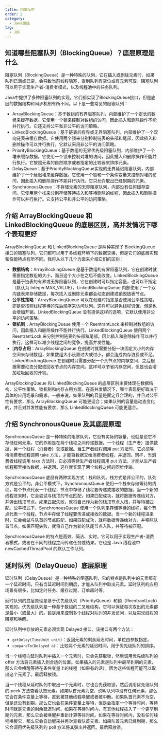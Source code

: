 ```yaml
---
title: 阻塞队列
order: 2
category:
  - Java面经
tag:
  - JUC
---
```




## 知道哪些阻塞队列（BlockingQueue）？底层原理是什么

阻塞队列（BlockingQueue）是一种特殊的队列，它在插入或删除元素时，如果队列已满或已空，会导致当前线程阻塞，直到队列有空位或有元素可取。阻塞队列可以用于实现生产者-消费者模式，以及线程池中的任务队列。

Java中提供了多种阻塞队列的实现，它们都实现了BlockingQueue接口，但是底层的数据结构和同步机制有所不同。以下是一些常见的阻塞队列：

- ArrayBlockingQueue：基于数组的有界阻塞队列，内部维护了一个定长的数组来缓存数据。它使用一个锁来控制对数组的访问，因此插入和删除操作不能并行执行。它还支持公平和非公平的访问策略。
- LinkedBlockingQueue：基于链表的有界或无界阻塞队列，内部维护了一个双向链表来缓存数据。它使用两个锁来分别控制链表的头部和尾部，因此插入和删除操作可以并行执行。它默认采用非公平的访问策略。
- PriorityBlockingQueue：基于数组的无界优先级阻塞队列，内部维护了一个堆来缓存数据。它使用一个锁来控制对堆的访问，因此插入和删除操作不能并行执行。它按照元素的自然顺序或者指定的比较器来排序元素。
- DelayQueue：基于PriorityBlockingQueue实现的无界延迟阻塞队列，内部维护了一个延迟堆来缓存数据。它使用一个锁和一个条件变量来控制对堆的访问，因此插入和删除操作不能并行执行。它只允许取出已经到期的元素。
- SynchronousQueue：不存储元素的无界阻塞队列，内部没有任何缓存空间。它使用两个栈来分别存储等待插入和等待删除的线程，因此插入和删除操作可以并行执行。它支持公平和非公平的访问策略。

## 介绍 ArrayBlockingQueue 和 LinkedBlockingQueue 的底层区别，高并发情况下哪个表现更好

ArrayBlockingQueue 和 LinkedBlockingQueue 是两种实现了 BlockingQueue 接口的阻塞队列，它们都可以用于多线程环境下的数据交换，但是它们的底层实现和性能特点有所不同。我将从以下几个方面来介绍它们的区别：

- **数据结构**：ArrayBlockingQueue 是基于数组的有界阻塞队列，它在创建时就需要指定数组的大小，而且这个大小在之后不能改变。LinkedBlockingQueue 是基于链表的有界或无界阻塞队列，它在创建时可以指定容量，也可以不指定（默认为 Integer.MAX_VALUE）。LinkedBlockingQueue 内部使用了一个双向链表来存储数据，每次插入或删除元素都会动态创建或销毁链表节点。
- **公平性策略**：ArrayBlockingQueue 可以在创建时指定是否使用公平性策略，即是否按照线程等待的先后顺序来访问队列。这样可以避免线程饥饿，但是也会增加开销。LinkedBlockingQueue 没有提供这样的选项，它默认使用非公平的访问策略。
- **锁机制**：ArrayBlockingQueue 使用一个 ReentrantLock 来控制对数组的访问，因此插入和删除操作不能并行执行。LinkedBlockingQueue 使用两个 ReentrantLock 来分别控制链表的头部和尾部，因此插入和删除操作可以并行执行。这样可以减少线程之间的竞争，提高并发性能。
- [**内存占用**：ArrayBlockingQueue 在创建时就需要分配一块固定大小的内存空间来存储数组，如果数组大小设置过大或过小，都会造成内存浪费或不足。LinkedBlockingQueue 在创建时只需要分配一个头节点的内存空间，之后根据需要动态分配或回收节点的内存空间。这样可以节省内存空间，但是也会增加垃圾回收的开销。

ArrayBlockingQueue 和 LinkedBlockingQueue 的底层区别主要体现在数据结构、公平性策略、锁机制和内存占用方面。在高并发情况下，哪个表现更好取决于具体的应用场景和需求。一般来说，如果队列的容量是固定且合理的，并且对公平性有要求，那么 ArrayBlockingQueue 可能更适合；如果队列的容量是动态变化的，并且对并发性能有要求，那么 LinkedBlockingQueue 可能更适合。

## 介绍 SynchronousQueue 及其底层原理

SynchronousQueue 是一种特殊的阻塞队列，它没有实际的容量，也就是说它不存储任何元素。它的作用是在两个线程之间传递数据，一个线程（生产者）提供数据，另一个线程（消费者）获取数据。当生产者线程调用 put 方法时，它必须等待消费者线程调用 take 方法，才能将数据交给消费者线程，并返回。同样，当消费者线程调用 take 方法时，它必须等待生产者线程调用 put 方法，才能从生产者线程那里接收数据，并返回。这样就实现了两个线程之间的同步传输。

SynchronousQueue 底层有两种实现方式：栈和队列。栈方式是非公平的，队列方式是公平的。非公平模式下，SynchronousQueue 使用一个栈来存储等待的线程，每个节点代表一个线程，节点中存储了线程要传递或接收的数据。当一个新的线程进来时，它会尝试与栈顶的节点匹配，如果匹配成功，就将数据传递给对方，并弹出栈顶节点。如果匹配失败，就将自己作为新的栈顶节点入栈，并等待被匹配。公平模式下，SynchronousQueue 使用一个队列来存储等待的线程，每个节点代表一个线程，节点中存储了线程要传递或接收的数据。当一个新的线程进来时，它会尝试与队首的节点匹配，如果匹配成功，就将数据传递给对方，并移除队首节点。如果匹配失败，就将自己作为新的队尾节点入队，并等待被匹配。

SynchronousQueue 的特点是高效、简洁、实时。它可以用于实现生产者-消费者模式，或者在不同的线程之间传递任务或结果。它也是 Java 线程池中 newCachedThreadPool 的默认工作队列。

## 延时队列（DelayQueue）底层原理

延时队列（DelayQueue）是一种特殊的阻塞队列，它的特点是队列中的元素都有一个延迟时间，只有当延迟时间到期后，才能从队列中取出元素。延时队列的应用场景有很多，比如定时任务、缓存过期、订单超时等。

延时队列的底层原理是基于优先级队列（PriorityQueue）和锁（ReentrantLock）实现的。优先级队列是一种基于数组的二叉堆结构，它可以保证每次取出的元素都是最小（或最大）的。锁是用来控制多个线程对队列的并发访问，以及实现线程的阻塞和唤醒。

延时队列中存放的元素必须实现 Delayed 接口，该接口有两个方法：

- `getDelay(TimeUnit unit)`：返回元素的剩余延迟时间，单位由参数指定。
- `compareTo(Delayed o)`：比较两个元素的延迟时间，用于优先级队列的排序。

当一个线程向延时队列中插入一个元素时，它会先获取锁，然后调用优先级队列的 offer 方法将元素插入到合适的位置。如果插入的元素是队列中最早到期的元素，那么它会唤醒等待在条件变量上的线程（如果有的话），因为这些线程可能可以取出这个元素了。最后释放锁。

当一个线程从延时队列中取出一个元素时，它也会先获取锁，然后调用优先级队列的 peek 方法查看队首元素。如果队首元素为空，说明队列中没有任何元素，那么它会在条件变量上等待，直到被其他线程唤醒或者被中断。如果队首元素不为空，但是还没有到期，那么它也会在条件变量上等待，但是会指定一个等待时间，等待时间就是元素的剩余延迟时间。如果在等待时间内，有其他线程插入了一个更早到期的元素，那么它会被唤醒并重新计算等待时间。如果在等待时间内，没有任何线程唤醒它，那么它会自动醒来并再次查看队首元素。如果队首元素已经到期，那么它会调用优先级队列的 poll 方法将其弹出并返回。最后释放锁。
